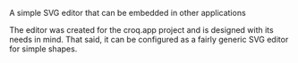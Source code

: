 A simple SVG editor that can be embedded in other applications 

The editor was created for the croq.app project and is designed with its needs in mind.
That said, it can be configured as a fairly generic SVG editor for simple shapes.